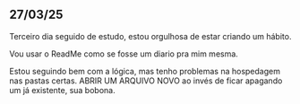 ## 27/03/25

Terceiro dia seguido de estudo, estou orgulhosa de estar criando um hábito.

Vou usar o ReadMe como se fosse um diario pra mim mesma.

Estou seguindo bem com a lógica, mas tenho problemas na hospedagem nas pastas certas. ABRIR UM ARQUIVO NOVO ao invés de ficar apagando um já existente, sua bobona.